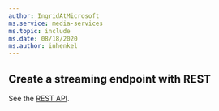 ```yaml
---
author: IngridAtMicrosoft
ms.service: media-services 
ms.topic: include
ms.date: 08/18/2020
ms.author: inhenkel
---
```


## Create a streaming endpoint with REST

See the [REST API](/rest/api/media/streaming-endpoints/create).
